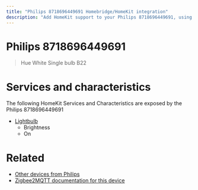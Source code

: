 ```yaml
---
title: "Philips 8718696449691 Homebridge/HomeKit integration"
description: "Add HomeKit support to your Philips 8718696449691, using Homebridge, Zigbee2MQTT and homebridge-z2m."
---
```

<!---
This file has been GENERATED using src/docgen/docgen.ts
DO NOT EDIT THIS FILE MANUALLY!
-->
# Philips 8718696449691
> Hue White Single bulb B22


# Services and characteristics
The following HomeKit Services and Characteristics are exposed by
the Philips 8718696449691

* [Lightbulb](../../light.md)
  * Brightness
  * On


# Related
* [Other devices from Philips](../index.md#philips)
* [Zigbee2MQTT documentation for this device](https://www.zigbee2mqtt.io/devices/8718696449691.html)